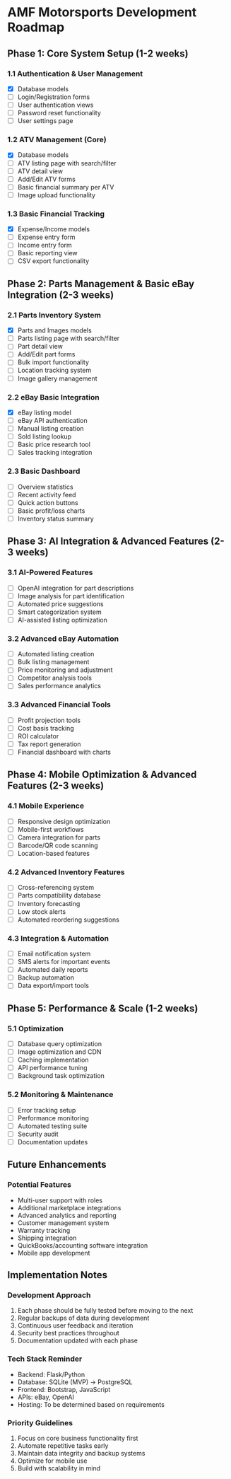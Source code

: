 # AMF Motorsports Development Roadmap

## Phase 1: Core System Setup (1-2 weeks)

### 1.1 Authentication & User Management
- [x] Database models
- [ ] Login/Registration forms
- [ ] User authentication views
- [ ] Password reset functionality
- [ ] User settings page

### 1.2 ATV Management (Core)
- [x] Database models
- [ ] ATV listing page with search/filter
- [ ] ATV detail view
- [ ] Add/Edit ATV forms
- [ ] Basic financial summary per ATV
- [ ] Image upload functionality

### 1.3 Basic Financial Tracking
- [x] Expense/Income models
- [ ] Expense entry form
- [ ] Income entry form
- [ ] Basic reporting view
- [ ] CSV export functionality

## Phase 2: Parts Management & Basic eBay Integration (2-3 weeks)

### 2.1 Parts Inventory System
- [x] Parts and Images models
- [ ] Parts listing page with search/filter
- [ ] Part detail view
- [ ] Add/Edit part forms
- [ ] Bulk import functionality
- [ ] Location tracking system
- [ ] Image gallery management

### 2.2 eBay Basic Integration
- [x] eBay listing model
- [ ] eBay API authentication
- [ ] Manual listing creation
- [ ] Sold listing lookup
- [ ] Basic price research tool
- [ ] Sales tracking integration

### 2.3 Basic Dashboard
- [ ] Overview statistics
- [ ] Recent activity feed
- [ ] Quick action buttons
- [ ] Basic profit/loss charts
- [ ] Inventory status summary

## Phase 3: AI Integration & Advanced Features (2-3 weeks)

### 3.1 AI-Powered Features
- [ ] OpenAI integration for part descriptions
- [ ] Image analysis for part identification
- [ ] Automated price suggestions
- [ ] Smart categorization system
- [ ] AI-assisted listing optimization

### 3.2 Advanced eBay Automation
- [ ] Automated listing creation
- [ ] Bulk listing management
- [ ] Price monitoring and adjustment
- [ ] Competitor analysis tools
- [ ] Sales performance analytics

### 3.3 Advanced Financial Tools
- [ ] Profit projection tools
- [ ] Cost basis tracking
- [ ] ROI calculator
- [ ] Tax report generation
- [ ] Financial dashboard with charts

## Phase 4: Mobile Optimization & Advanced Features (2-3 weeks)

### 4.1 Mobile Experience
- [ ] Responsive design optimization
- [ ] Mobile-first workflows
- [ ] Camera integration for parts
- [ ] Barcode/QR code scanning
- [ ] Location-based features

### 4.2 Advanced Inventory Features
- [ ] Cross-referencing system
- [ ] Parts compatibility database
- [ ] Inventory forecasting
- [ ] Low stock alerts
- [ ] Automated reordering suggestions

### 4.3 Integration & Automation
- [ ] Email notification system
- [ ] SMS alerts for important events
- [ ] Automated daily reports
- [ ] Backup automation
- [ ] Data export/import tools

## Phase 5: Performance & Scale (1-2 weeks)

### 5.1 Optimization
- [ ] Database query optimization
- [ ] Image optimization and CDN
- [ ] Caching implementation
- [ ] API performance tuning
- [ ] Background task optimization

### 5.2 Monitoring & Maintenance
- [ ] Error tracking setup
- [ ] Performance monitoring
- [ ] Automated testing suite
- [ ] Security audit
- [ ] Documentation updates

## Future Enhancements

### Potential Features
- Multi-user support with roles
- Additional marketplace integrations
- Advanced analytics and reporting
- Customer management system
- Warranty tracking
- Shipping integration
- QuickBooks/accounting software integration
- Mobile app development

## Implementation Notes

### Development Approach
1. Each phase should be fully tested before moving to the next
2. Regular backups of data during development
3. Continuous user feedback and iteration
4. Security best practices throughout
5. Documentation updated with each phase

### Tech Stack Reminder
- Backend: Flask/Python
- Database: SQLite (MVP) → PostgreSQL
- Frontend: Bootstrap, JavaScript
- APIs: eBay, OpenAI
- Hosting: To be determined based on requirements

### Priority Guidelines
1. Focus on core business functionality first
2. Automate repetitive tasks early
3. Maintain data integrity and backup systems
4. Optimize for mobile use
5. Build with scalability in mind
